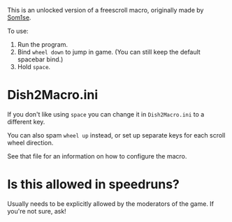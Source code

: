 This is an unlocked version of a freescroll macro, originally made by [Som1se](https://github.com/Som1Lse). 

To use:
 1. Run the program.
 2. Bind `wheel down` to jump in game. (You can still keep the default spacebar bind.)
 3. Hold `space`.

# Dish2Macro.ini
If you don't like using `space` you can change it in `Dish2Macro.ini` to a different key.

You can also spam `wheel up` instead, or set up separate keys for each scroll wheel direction.

See that file for an information on how to configure the macro.

# Is this allowed in speedruns?
Usually needs to be explicitly allowed by the moderators of the game. If you're not sure, ask!
